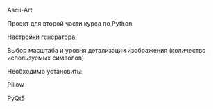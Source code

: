 Ascii-Art

Проект для второй части курса по Python

Настройки генератора:

Выбор масштаба и уровня детализации изображения (количество используемых символов)

Необходимо установить:

Pillow

PyQt5
